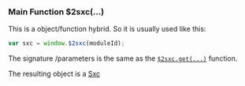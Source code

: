 ﻿---
uid: Api.Js.InPage.SxcGlobal
---

### Main Function $2sxc(...)

This is a object/function hybrid. So it is usually used like this:

```js
var sxc = window.$2sxc(moduleId);
```

The signature /parameters is the same as the [`$2sxc.get(...)`](xref:Api.Js.InPage.SxcGlobal.get) function.

The resulting object is a [Sxc](xref:Api.Js.InPage.Sxc)